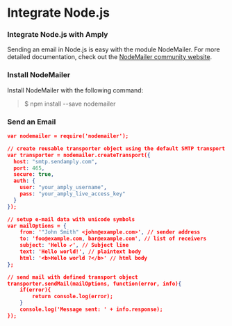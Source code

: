 # Integrate Node.js

### Integrate Node.js with Amply

Sending an email in Node.js is easy with the module NodeMailer. For more detailed documentation, check out the [NodeMailer community website](https://community.nodemailer.com/).


### Install NodeMailer

Install NodeMailer with the following command:

> $ npm install --save nodemailer


### Send an Email

```json
var nodemailer = require('nodemailer');

// create reusable transporter object using the default SMTP transport
var transporter = nodemailer.createTransport({
  host: "smtp.sendamply.com",
  port: 465,
  secure: true,
  auth: {
    user: "your_amply_username",
    pass: "your_amply_live_access_key"
  }
});

// setup e-mail data with unicode symbols
var mailOptions = {
    from: '"John Smith" <john@example.com>', // sender address
    to: 'foo@example.com, bar@example.com', // list of receivers
    subject: 'Hello ✔', // Subject line
    text: 'Hello world!', // plaintext body
    html: '<b>Hello world ?</b>' // html body
};

// send mail with defined transport object
transporter.sendMail(mailOptions, function(error, info){
    if(error){
        return console.log(error);
    }
    console.log('Message sent: ' + info.response);
});
```




